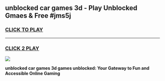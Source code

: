 
## unblocked car games 3d - Play Unblocked Gmaes & Free #jms5j
<h3>
<a href="https://news.freeplayer.one?title=unblocked_car_games_3d&ref=03M">CLICK TO PLAY</a></h3>
<hr>

<h3>
<a href="https://news.freeplayer.one?title=unblocked_car_games_3d&ref=03M">CLICK 2 PLAY</a>
  
</h3>

<a href="https://news.freeplayer.one?title=unblocked_car_games_3d&ref=03M"><img src="https://clearcache.store/games.png"></a>


**unblocked car games 3d games unblocked: Your Gateway to Fun and Accessible Online Gaming**
